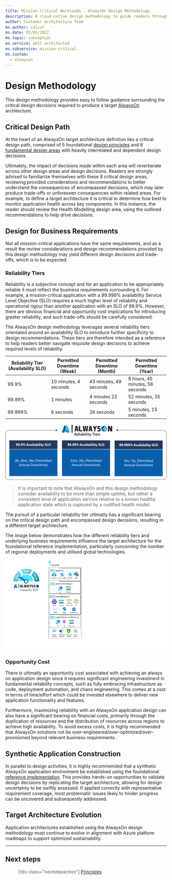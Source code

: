 ```yaml
---
title: Mission-Critical Workloads - AlwaysOn Design Methodology
description: A cloud-native design methodology to guide readers through the architectural process of building a mature mission-critical application on Microsoft Azure
author: Customer Architecture Team
ms.author: calcof
ms.date: 02/01/2022
ms.topic: conceptual
ms.service: well-architected
ms.subservice: mission-critical
ms.custom:
  - alwayson
---
```


# Design Methodology

This design methodology provides easy to follow guidance surrounding the critical design decisions required to produce a target [AlwaysOn](http://github.com/azure/alwayson) architecture.

## Critical Design Path

At the heart of an AlwaysOn target architecture definition lies a critical design path, comprised of 5 foundational [design principles](./alwayson-principles.md) and 8 [fundamental design areas](./alwayson-design-areas.md) with heavily interrelated and dependent design decisions.

Ultimately, the impact of decisions made within each area will reverberate across other design areas and design decisions. Readers are strongly advised to familiarize themselves with these 8 critical design areas, reviewing provided considerations and recommendations to better understand the consequences of encompassed decisions, which may later produce trade-offs or unforeseen consequences within related areas. For example, to define a target architecture it is critical to determine how best to monitor application health across key components. In this instance, the reader should review the Health Modelling design area, using the outlined recommendations to help drive decisions.

## Design for Business Requirements

Not all mission-critical applications have the same requirements, and as a result the review considerations and design recommendations provided by this design methodology may yield different design decisions and trade-offs, which is to be expected.

### Reliability Tiers

Reliability is a subjective concept and for an application to be appropriately reliable it must reflect the business requirements surrounding it. For example, a mission-critical application with a 99.999% availability Service Level Objective (SLO) requires a much higher level of reliability and operational rigour than another application with an SLO of 99.9%. However, there are obvious financial and opportunity cost implications for introducing greater reliability, and such trade-offs should be carefully considered.

The AlwaysOn design methodology leverages several reliability tiers orientated around an availability SLO to introduce further specificity to design recommendations. These tiers are therefore intended as a reference to help readers better navigate requisite design decisions to achieve required levels of reliability.

|Reliability Tier (Availability SLO)|Permitted Downtime (Week)|Permitted Downtime (Month)|Permitted Downtime (Year)|
|--|--|--|--|
|99.9%|10 minutes, 4 seconds|43 minutes, 49 seconds|8 hours, 45 minutes, 56 seconds|
|99.99%|1 minutes|4 minutes 22 seconds|52 minutes, 35 seconds|
|99.999%|6 seconds|26 seconds|5 minutes, 15 seconds|

[![AlwaysOn Reliability Tiers](./images/alwayson-reliability-tiers.png "AlwaysOn Reliability Tiers")](./alwayson-design-methodology.md)

> It is important to note that AlwaysOn and this design methodology consider availability to be more than simple uptime, but rather a consistent level of application service relative to a known healthy application state which is captured by a codified health model.

The pursuit of a particular reliability tier ultimatly has a significant bearing on the critical design path and encompassed design decisions, resulting in a different target architecture.

The image below demonstrates how the different reliability tiers and underlying business requirements influence the target architecture for the foundational reference implementation, particularly concerning the number of regional deployments and utilised global technologies.

[![AlwaysOn SLO Availability Targets](./images/alwayson-slo-targets.gif "AlwaysOn SLO Availability Targets")](./alwayson-design-methodology.md)

### Opportunity Cost

There is ultimatly an opportunity cost associated with achieving an always on application design since it requires significant engineering investment in fundamental reliability concepts, such as fully embracing infrastructure as code, deployment automation, and chaos engineering. This comes at a cost in terms of time/effort which could be invested elsewhere to deliver new application functionality and features.

Furthermore, maximizing reliability with an AlwaysOn application design can also have a significant bearing on financial costs, primarily through the duplication of resources and the distribution of resources across regions to achieve high availability. To avoid excess costs, it is highly recommended that AlwaysOn solutions not be over-engineered/over-optimized/over-provisioned beyond relevant business requirements.

## Synthetic Application Construction

In parallel to design activities, it is highly recommended that a synthetic AlwaysOn application environment be established using the foundational [reference implementation](http://github.com/azure/alwayson). This provides hands-on opportunities to validate design decisions by replicating the target architecture, allowing for design uncertainty to be swiftly assessed. If applied correctly with representative requirement coverage, most problematic issues likely to hinder progress can be uncovered and subsequently addressed.

## Target Architecture Evolution

Application architectures established using the AlwaysOn design methodology must continue to evolve in alignment with Azure platform roadmaps to support optimized sustainability.

---

## Next steps

> [!div class="nextstepaction"]
> [Principles](./alwayon-design-principles.md)